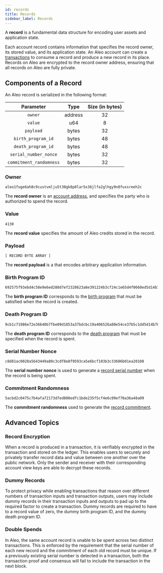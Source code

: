 ```yaml
---
id: records
title: Records
sidebar_label: Records
---
```


A **record** is a fundamental data structure for encoding user assets and application state.

Each account record contains information that specifies the record owner, its stored value, and its application state. 
An Aleo account can create a [transactions](03_transactions.md) to consume a record and produce a new record in its place.
Records on Aleo are encrypted to the record owner address, ensuring that all records on Aleo are fully private.

## Components of a Record

An Aleo record is serialized in the following format:

|          Parameter          |                       Type                        | Size (in bytes) |
|:---------------------------:|:-------------------------------------------------:|:------------:|
|           `owner`           |                      address                      |      32      |
|           `value`           |                        u64                        |       8      |
|          `payload`          |                       bytes                       |      32      |
|    `birth_program_id`       |                       bytes                       |      48      |
|    `death_program_id`       |                       bytes                       |      48      |
|    `serial_number_nonce`    |                       bytes                       |      32      |
|   `commitment_randomness`   |                       bytes                       |      32      |

### Owner

```
aleo1fuge6ah8c9custvmlju5t30gk8p8lar5x36jlfa2glhgy9n0fuxsreeh2c
```
The **record owner** is an [account address](00_accounts.md#account-address),
and specifies the party who is authorized to spend the record.

### Value

```
4130
```

The **record value** specifies the amount of Aleo credits stored in the record.

### Payload

```
[ RECORD BYTE ARRAY ]
```

The **record payload** is a  that encodes arbitrary application information.

### Birth Program ID

```
692575f93ebd4c58e9e6ed288d7ef2328623a8e391224b3cf24c1e65d4f0660ed5d14b78f84a259f14cb24a91fd58386
```

The **birth program ID** corresponds to the [birth program](06_glossary.md#birth-program) that must be satisfied when the record is created.

### Death Program ID

```
9cb1c71986e72e36640b7fbe09d1853a37bdcbc19a406526a80e54ce37b5c1dd5d14b78f84a259f14cb24746a7fe8b01
```

The **death program ID** corresponds to the [death program](06_glossary.md#death-program) that must be specified when the record is spent.

### Serial Number Nonce

```
c8d81ac0028a5643449a80c3cdf8e8f9593ca5e6bcf103b3c33606b01ea20108
```

The **serial number nonce** is used to generate a [record serial number](06_glossary.md#record-serial-number) when the record is being spent.

### Commitment Randomness

```
5acbd2c0475c7b4afa72173d7ed800edfc1bde235f5cf4e6c09ef70a36a48a09
```
The **commitment randomness** used to generate the [record commitment](06_glossary.md#record-commitment).

## Advanced Topics

### Record Encryption

When a record is produced in a transaction, it is verifiably encrypted in the transaction and stored on the ledger.
This enables users to securely and privately transfer record data and value between one another over the public network. 
Only the sender and receiver with their corresponding account view keys are able to decrypt these records.

### Dummy Records

To protect privacy while enabling transactions that reason over different numbers of transaction inputs and transaction outputs,
users may include dummy records in their transaction inputs and outputs to pad up to the required factor to create a transaction.
Dummy records are required to have to a record value of zero, the dummy birth program ID, and the dummy death program ID.

### Double Spends

In Aleo, the same account record is unable to be spent across two distinct transactions. This is enforced by the requirement that
the serial number of each new record and the commitment of each old record must be unique.
If a previously existing serial number is detected in a transaction, both the transaction proof and consensus will fail to include
the transaction in the next block.
